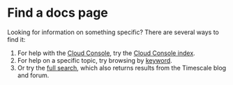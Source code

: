 # Find a docs page

Looking for information on something specific? There are several ways to find
it:

1.  For help with the [Cloud Console][cloud-console], try the [Cloud Console
    index][cloud-console-index].
1.  For help on a specific topic, try browsing by [keyword][keywords].
1.  Or try the [full search][search], which also returns results from the
    Timescale blog and forum.

[cloud-console]: https://console.cloud.timescale.com/
[cloud-console-index]: /console/
[keywords]: /keywords/
[search]: /search/
